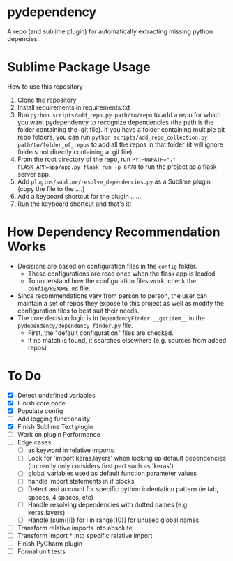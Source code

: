 # pydependency

A repo (and sublime plugin) for automatically extracting missing python depencies.

# Sublime Package Usage

How to use this repository

1. Clone the repository
2. Install requirements in requirements.txt
3. Run `python scripts/add_repo.py path/to/repo` to add a repo for which you want pydependency to recognize dependencies (the path is the folder containing the .git file).
  If you have a folder containing multiple git repo folders, you can run `python scripts/add_repo_collection.py path/to/folder_of_repos` to add all the repos in that folder (it will ignore folders not directly containing a .git file).
4. From the root directory of the repo, run `PYTHONPATH="." FLASK_APP=app/app.py flask run -p 6778` to run the project as a flask server app.
5. Add `plugins/sublime/resolve_dependencies.py` as a Sublime plugin (copy the file to the ....)
6. Add a keyboard shortcut for the plugin ......
7. Run the keyboard shortcut and that's it!

# How Dependency Recommendation Works

- Decisions are based on configuration files in the `config` folder.
  - These configurations are read once when the flask app is loaded.
  - To understand how the configuration files work, check the `config/README.md` file.
- Since recommendations vary from person to person, the user can maintain a set of repos they expose to this project as well as modify the configuration files to best suit their needs.
- The core decision logic is in `DependencyFinder.__getitem__` in the `pydependency/dependency_finder.py` file.
  - First, the "default configuration" files are checked.
  - If no match is found, it searches elsewhere (e.g. sources from added repos)


# To Do

- [x] Detect undefined variables
- [x] Finish core code
- [x] Populate config
- [ ] Add logging functionality
- [x] Finish Sublime Text plugin
- [ ] Work on plugin Performance
- [ ] Edge cases:
  - [ ] as keyword in relative imports
  - [ ] Look for 'import keras.layers' when looking up default dependencies (currently only considers first
  part such as 'keras')
  - [ ] global variables used as default function parameter values
  - [ ] handle import statements in if blocks
  - [ ] Detect and account for specific python indentation pattern (ie tab, spaces, 4 spaces, etc)
  - [ ] Handle resolving dependencies with dotted names (e.g. keras.layers)
  - [ ] Handle [sum([i]) for i in range(10)] for unused global names
- [ ] Transform relative imports into absolute
- [ ] Transform import * into specific relative import
- [ ] Finish PyCharm plugin
- [ ] Formal unit tests